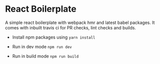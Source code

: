 # React Boilerplate

A simple react boilerplate with webpack hmr and latest babel packages. It comes with inbuilt travis ci for PR checks, lint checks and builds.

- Install npm packages using `yarn install`

- Run in dev mode
    `npm run dev`

- Run in build mode
    `npm run build`
